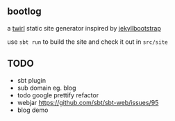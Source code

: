 ## bootlog

a [twirl](https://github.com/playframework/twirl) static site generator inspired by [jekyllbootstrap](jekyllbootstrap.com)

use `sbt run` to build the site and check it out in `src/site`

## TODO

* sbt plugin
* sub domain eg. blog
* todo google prettify refactor
* webjar https://github.com/sbt/sbt-web/issues/95
* blog demo